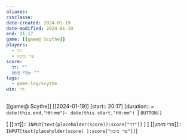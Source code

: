 ```yaml
---
aliases: 
cssclasse: 
date-created: 2024-01-19
date-modified: 2024-01-19
end: 21:17
game: [[game@ Scythe]]
players:
  - דני
  - פרי מימון
score:
  דני: ""
  פרי מימון: ""
tags:
  - game-log/scythe
win: דני
---
```

[[game@ Scythe]]  [[2024-01-19]] [start:: 20:17]   [duration:: `= date(this.end,"HH:mm")- date(this.start,"HH:mm") `]
 `BUTTON[]`

[ [[דני]]:: `INPUT[text(placeholder(score)):score["דני"]]` ]
[ [[פרי מימון]]:: `INPUT[text(placeholder(score) ):score["פרי מימון"]]`]